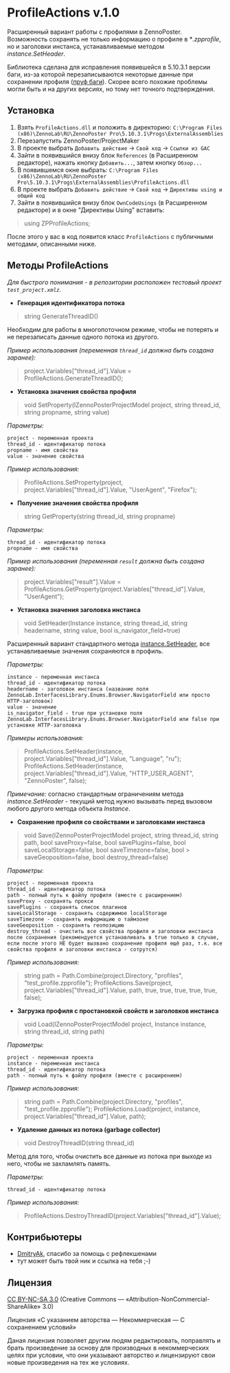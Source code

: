 ProfileActions v.1.0
====================

Расширенный вариант работы с профилями в ZennoPoster. Возможность сохранять не только информацию о профиле в **.zpprofile*, но и заголовки инстанса, устанавливаемые методом *instance.SetHeader*.

Библиотека сделана для исправления появившейся в 5.10.3.1 версии баги, из-за которой перезаписываются некоторые данные при сохранении профиля ([пруф баги](http://zennolab.com/discussion/threads/bagi-v-versii-5-10-3-1.34535/page-5#post-258110)). Скорее всего похожие проблемы могли быть и на других версиях, но тому нет точного подтверждения.

Установка
---------

1. Взять `ProfileActions.dll` и положить в директорию: `C:\Program Files (x86)\ZennoLab\RU\ZennoPoster Pro\5.10.3.1\Progs\ExternalAssemblies`
2. Перезапустить ZennoPoster/ProjectMaker
3. В проекте выбрать `Добавить действие` -> `Свой код` -> `Ссылки из GAC`
4. Зайти в появившийся внизу блок `References` (в Расширенном редакторе), нажать кнопку `Добавить...`, затем кнопку `Обзор...`
5. В появившемся окне выбрать: `C:\Program Files (x86)\ZennoLab\RU\ZennoPoster Pro\5.10.3.1\Progs\ExternalAssemblies\ProfileActions.dll`
6. В проекте выбрать `Добавить действие` -> `Свой код` -> `Директивы using и общий код`
7. Зайти в появившийся внизу блок `OwnCodeUsings` (в Расширенном редакторе) и в окне "Директивы Using" вставить:
> using ZPProfileActions;

 После этого у вас в код появится класс `ProfileActions` с публичными методами, описанными ниже.

Методы ProfileActions
---------------------

*Для быстрого понимания - в репозитории расположен тестовый проект `test_project.xmlz`.*

 - **Генерация идентификатора потока**

> string GenerateThreadID()

Необходим для работы в многопоточном режиме, чтобы не потерять и не перезаписать данные одного потока из другого.

*Пример использования (переменная `thread_id` должна быть создана заранее):*

> project.Variables["thread_id"].Value = ProfileActions.GenerateThreadID();

 - **Установка значения свойства профиля**

> void SetProperty(IZennoPosterProjectModel project, string thread_id, string propname, string value)

*Параметры:*

	project - переменная проекта
	thread_id - идентификатор потока
	propname - имя свойства
	value - значение свойства

*Пример использования:*

> ProfileActions.SetProperty(project, project.Variables["thread_id"].Value, "UserAgent", "Firefox");

 - **Получение значения свойства профиля**

> string GetProperty(string thread_id, string propname)

*Параметры:*

	thread_id - идентификатор потока
	propname - имя свойства

*Пример использования (переменная `result` должна быть создана заранее):*

> project.Variables["result"].Value = ProfileActions.GetProperty(project.Variables["thread_id"].Value, "UserAgent");

 - **Установка значения заголовка инстанса**

> void SetHeader(Instance instance, string thread_id, string headername, string value, bool is_navigator_field=true)

Расширенный вариант стандартного метода [instance.SetHeader](https://help.zennolab.com/en/v5/zennoposter/5.10.3/webframe.html#topic246.html), все устанавливаемые значения сохраняются в профиль.

*Параметры:*

	instance - переменная инстанса
	thread_id - идентификатор потока
	headername - заголовок инстанса (название поля ZennoLab.InterfacesLibrary.Enums.Browser.NavigatorField или просто HTTP-заголовок)
	value - значение
	is_navigator_field - true при установке поля ZennoLab.InterfacesLibrary.Enums.Browser.NavigatorField или false при установке HTTP-заголовка

*Примеры использования:*

> ProfileActions.SetHeader(instance, project.Variables["thread_id"].Value, "Language", "ru");
> ProfileActions.SetHeader(instance, project.Variables["thread_id"].Value, "HTTP_USER_AGENT", "ZennoPoster", false);

*Примечание:* согласно стандартным ограничениям метода *instance.SetHeader* - текущий метод нужно вызывать перед вызовом любого другого метода объекта *Instance*.

 - **Сохранение профиля со свойствами и заголовками инстанса**

> void Save(IZennoPosterProjectModel project, string thread_id, string path, bool saveProxy=false, bool savePlugins=false, bool saveLocalStorage=false, bool saveTimezone=false, bool > saveGeoposition=false, bool destroy_thread=false)

*Параметры:*

	project - переменная проекта
	thread_id - идентификатор потока
	path - полный путь к файлу профиля (вместе с расширением)
	saveProxy - сохранять прокси
	savePlugins - сохранять список плагинов
	saveLocalStorage - сохранять содержимое localStorage
	saveTimezone - сохранять информацию о таймзоне
	saveGeoposition - сохранять геопозицию
	destroy_thread - очистить все свойства профиля и заголовки инстанса после сохранения (рекомендуется устанавливать в true только в случае, если после этого НЕ будет вызвано сохранение профиля ещё раз, т.к. все свойства профиля и заголовки инстанса - сотрутся)

*Пример использования:*

> string path = Path.Combine(project.Directory, "profiles", "test_profile.zpprofile");
> ProfileActions.Save(project, project.Variables["thread_id"].Value, path, true, true, true, true, true, false);

 - **Загрузка профиля с простановкой свойств и заголовков инстанса**

> void Load(IZennoPosterProjectModel project, Instance instance, string thread_id, string path)

*Параметры:*

	project - переменная проекта
	instance - переменная инстанса
	thread_id - идентификатор потока
	path - полный путь к файлу профиля (вместе с расширением)

*Пример использования:*

> string path = Path.Combine(project.Directory, "profiles", "test_profile.zpprofile");
> ProfileActions.Load(project, instance, project.Variables["thread_id"].Value, path);

 - **Удаление данных из потока (garbage collector)**

> void DestroyThreadID(string thread_id)

Метод для того, чтобы очистить все данные из потока при выходе из него, чтобы не захламлять память.

*Параметры:*

	thread_id - идентификатор потока

*Пример использования:*

> ProfileActions.DestroyThreadID(project.Variables["thread_id"].Value);

Контрибьютеры
-------------

 - [DmitryAk](http://zennolab.com/discussion/members/dmitryak.17393/), спасибо за помощь с рефлекшенами
 - тут может быть твой ник и ссылка на тебя ;-)

Лицензия
--------

[CC BY-NC-SA 3.0](https://creativecommons.org/licenses/by-nc-sa/3.0/deed.ru) (Creative Commons — «Attribution-NonCommercial-ShareAlike» 3.0)

Лицензия «С указанием авторства — Некоммерческая — С сохранением условий»

Даная лицензия позволяет другим людям редактировать, поправлять и брать произведение за основу для производных в некоммерческих целях при условии, что они указывают авторство и лицензируют свои новые произведения на тех же условиях.